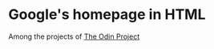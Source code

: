 <h1>Google's homepage in HTML</h1>

Among the projects of <a href="http://www.theodinproject.com/home">The Odin Project</a>
